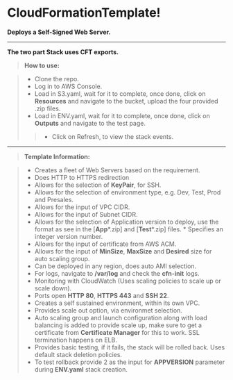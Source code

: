 CloudFormationTemplate!
===================


 <i class="icon-cog"></i> **Deploys a Self-Signed Web Server.**

----------

 **The two part Stack uses CFT exports.**

> **<i class="icon-hdd"></i> How to use:**

> - Clone the repo.
> - Log in to AWS Console.
> - Load in S3.yaml, wait for it to complete, once done, click on **Resources** and navigate to the bucket, upload the four provided .zip files.
> - Load in ENV.yaml, wait for it to complete, once done, click on **Outputs** and navigate to the test page. 
> > - Click on <i class="icon-refresh"></i> Refresh, to view the stack events.

----------

> **<i class="icon-file"></i>Template Information:**

> - Creates a fleet of Web Servers based on the requirement.
> - Does HTTP to HTTPS redirection
> - Allows for the selection of **KeyPair**, for SSH.
> - Allows for the selection of environment type, e.g. Dev, Test, Prod and Presales. 
> - Allows for the input of VPC CIDR. 
> - Allows for the input of Subnet CIDR. 
> - Allows for the selection of Application version to deploy, use the format as see in the [**App***.zip] and [**Test***.zip] files. * Specifies an integer version number.
> - Allows for the input of certificate from AWS ACM.
> - Allows for the input of **MinSize**, **MaxSize** and **Desired** size for auto scaling group.
> - Can be deployed in any region, does auto AMI selection.
> - For logs, navigate to **/var/log** and check the **cfn-init** logs.  
> - Monitoring with CloudWatch (Uses scaling policies to scale up or scale down).
> - Ports open **HTTP 80**, **HTTPS 443** and **SSH 22**.
> - Creates a self sustained environment, within its own VPC.
> - Provides scale out option, via environmet selection.
> - Auto scaling group and launch configuration along with load balancing is added to provide scale up, make sure to get a certificate from **Certificate Manager** for this to work. SSL termination happens on ELB.
> - Provides basic testing, if it fails, the stack will be rolled back. Uses default stack deletion policies.
> - To test rollback provide 2 as the input for **APPVERSION** parameter during **ENV.yaml** stack creation.
